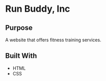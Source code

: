 # Run Buddy, Inc

## Purpose
A website that offers fitness training services. 

## Built With
* HTML
* CSS


